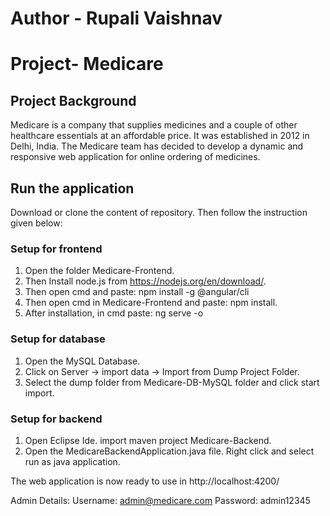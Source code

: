 # Author - Rupali Vaishnav
# Project- Medicare
## Project Background
Medicare is a company that supplies medicines and a couple of other healthcare essentials at an affordable price. It was established in 2012 in Delhi, India. The Medicare team has decided to develop a dynamic and responsive web application for online ordering of medicines.

## Run the application
Download or clone the content of repository. Then follow the instruction given below:

### Setup for frontend
1. Open the folder Medicare-Frontend.
2. Then Install node.js from https://nodejs.org/en/download/.
3. Then open cmd and paste: npm install -g @angular/cli
4. Then open cmd in Medicare-Frontend and paste: npm install. 
5. After installation, in cmd paste: ng serve -o

### Setup for database
1. Open the MySQL Database.
2. Click on Server -> import data -> Import from Dump Project Folder.
3. Select the dump folder from Medicare-DB-MySQL folder and click start import.

### Setup for backend
1. Open Eclipse Ide. import maven project Medicare-Backend.
2. Open the MedicareBackendApplication.java file. Right click and select run as java application.

The web application is now ready to use in http://localhost:4200/

Admin Details:
Username: admin@medicare.com
Password: admin12345
